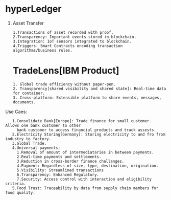 
# hyperLedger

1. Asset Transfer
   
       1.Transactions of asset recorded with proof.
       2.Transparency: Important events stored in blockchain.
       3.Integration: IoT sensors integrated to blockchain.
       4.Triggers: Smart Contracts encoding transaction algorithms/business rules.

    # TradeLens[IBM Product]
       1. Global trade efficiency without paper-pen.
       2. Transparency[shared visibility and shared state]: Real-time data for container.
       3. Cross-platform: Extensible platform to share events, messages, documents.

       
Use Caes:

       1.Consolidate Bank[Europe]: Trade finance for small customer. Allows one bank customer to other 
         bank customer to access financial products and track assests.
       2.Electricity Storing[Germany]: Storing electricity to and fro from industry to factory.
       3.Global Trade.
       4.Universal payments: 
         1.Removal of amount of intermediataries in between payments. 
         2.Real-time payments and settlements. 
         3.Reduction in cross-border finance challanges. 
         4.Payment: Regardless of size, type, destination, origination.
         5.Visibility: Streamlined transactions
         6.Transparency: Enhanced Regulatory.
         7.Security: Access control with interaction and eligibility criteria.
       5.Food Trust: Traceability by data from supply chain members for food quality.
